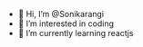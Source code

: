 - 👋 Hi, I’m @Sonikarangi
- 👀 I’m interested in coding
- 🌱 I’m currently learning reactjs

<!---
Sonikarangi/Sonikarangi is a ✨ special ✨ repository because its `README.md` (this file) appears on your GitHub profile.
You can click the Preview link to take a look at your changes.
--->
